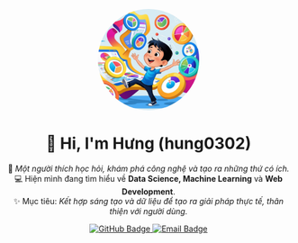 <p align="center">
  <img src="https://github.com/hung0302/hung0302/blob/main/ava%20nen.png" alt="Avatar of Hưng" width="180" style="border-radius:50%;"/>
</p>

<h1 align="center">👋 Hi, I'm Hưng (hung0302)</h1>

<p align="center">
  🌱 <em>Một người thích học hỏi, khám phá công nghệ và tạo ra những thứ có ích.</em><br>
  💻 Hiện mình đang tìm hiểu về <strong>Data Science, Machine Learning</strong> và <strong>Web Development</strong>.<br>
  ✨ Mục tiêu: <em>Kết hợp sáng tạo và dữ liệu để tạo ra giải pháp thực tế, thân thiện với người dùng.</em>
</p>

<p align="center">
  <a href="https://github.com/hung0302">
    <img src="https://img.shields.io/badge/GitHub-hung0302-black?style=flat-square&logo=github" alt="GitHub Badge"/>
  </a>
  <a href="mailto:vhungy302@gmail.com">
    <img src="https://img.shields.io/badge/Email-you@example.com-F48703?style=flat-square&logo=gmail&logoColor=white" alt="Email Badge"/>
  </a>
</p>
